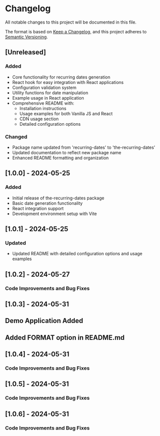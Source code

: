 # Changelog

All notable changes to this project will be documented in this file.

The format is based on [Keep a Changelog](https://keepachangelog.com/en/1.0.0/),
and this project adheres to [Semantic Versioning](https://semver.org/spec/v2.0.0.html).

## [Unreleased]

### Added

- Core functionality for recurring dates generation
- React hook for easy integration with React applications
- Configuration validation system
- Utility functions for date manipulation
- Example usage in React application
- Comprehensive README with:
  - Installation instructions
  - Usage examples for both Vanilla JS and React
  - CDN usage section
  - Detailed configuration options

### Changed

- Package name updated from 'recurring-dates' to 'the-recurring-dates'
- Updated documentation to reflect new package name
- Enhanced README formatting and organization

## [1.0.0] - 2024-05-25

### Added

- Initial release of the-recurring-dates package
- Basic date generation functionality
- React integration support
- Development environment setup with Vite

## [1.0.1] - 2024-05-25

### Updated

- Updated README with detailed configuration options and usage examples

## [1.0.2] - 2024-05-27

### Code Improvements and Bug Fixes


## [1.0.3] - 2024-05-31

## Demo Application Added
## Added FORMAT option in README.md


## [1.0.4] - 2024-05-31

### Code Improvements and Bug Fixes


## [1.0.5] - 2024-05-31

### Code Improvements and Bug Fixes


## [1.0.6] - 2024-05-31

### Code Improvements and Bug Fixes
